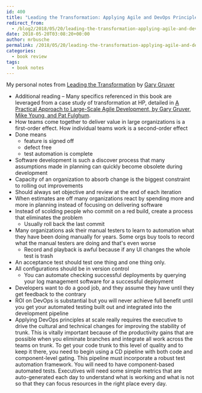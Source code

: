 ```yaml
---
id: 400
title: "Leading the Transformation: Applying Agile and DevOps Principles at Scale Notes"
redirect_from:
  - /blog2/2018/05/20/leading-the-transformation-applying-agile-and-devops-principles-at-scale-notes/
date: 2018-05-20T03:08:20+00:00
author: mrbusche
permalink: /2018/05/20/leading-the-transformation-applying-agile-and-devops-principles-at-scale-notes/
categories:
  - book review
tags:
  - book notes
---
```


My personal notes from [Leading the Transformation](https://www.amazon.com/Leading-Transformation-Applying-DevOps-Principles-ebook/dp/B07B43BLLB/) by [Gary Gruver](https://twitter.com/gruvergary)

- Additional reading &#8211; Many specifics referenced in this book are leveraged from a case study of transformation at HP, detailed in [A Practical Approach to Large-Scale Agile Development, by Gary Gruver, Mike Young, and Pat Fulghum](https://ptgmedia.pearsoncmg.com/images/9780321821720/samplepages/9780321821720.pdf).
- How teams come together to deliver value in large organizations is a first-order effect. How individual teams work is a second-order effect
- Done means
  - feature is signed off
  - defect free
  - test automation is complete
- Software development is such a discover process that many assumptions made in planning can quickly become obsolete during development
- Capacity of an organization to absorb change is the biggest constraint to rolling out improvements
- Should always set objective and review at the end of each iteration
- When estimates are off many organizations react by spending more and more in planning instead of focusing on delivering software
- Instead of scolding people who commit on a red build, create a process that eliminates the problem
  - Usually roll back the last commit
- Many organizations ask their manual testers to learn to automation what they have been doing manually for years. Some orgs buy tools to record what the manual testers are doing and that's even worse
  - Record and playback is awful because if any UI changes the whole test is trash
- An acceptance test should test one thing and one thing only.
- All configurations should be in version control
  - You can automate checking successful deployments by querying your log management software for a successful deployment
- Developers want to do a good job, and they assume they have until they get feedback to the contrary
- ROI on DevOps is substantial but you will never achieve full benefit until you get your automated testing built out and integrated into the development pipeline
- Applying DevOps principles at scale really requires the executive to drive the cultural and technical changes for improving the stability of trunk. This is vitally important because of the productivity gains that are possible when you eliminate branches and integrate all work across the teams on trunk. To get your code trunk to this level of quality and to keep it there, you need to begin using a CD pipeline with both code and component-level gating. This pipeline must incorporate a robust test automation framework. You will need to have component-based automated tests. Executives will need some simple metrics that are auto-generated each day to understand what is working and what is not so that they can focus resources in the right place every day.
